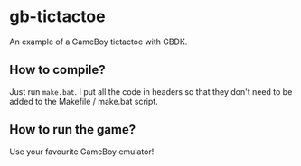 # gb-tictactoe
An example of a GameBoy tictactoe with GBDK.

## How to compile?
Just run `make.bat`. I put all the code in headers so that they don't need to be added to the Makefile / make.bat script.

## How to run the game?
Use your favourite GameBoy emulator!
